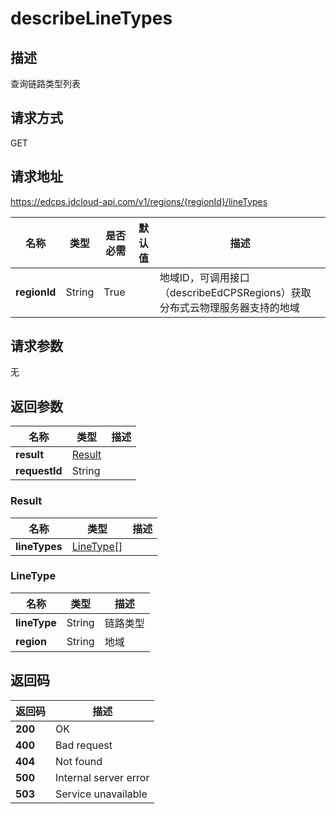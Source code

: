 # describeLineTypes


## 描述
查询链路类型列表

## 请求方式
GET

## 请求地址
https://edcps.jdcloud-api.com/v1/regions/{regionId}/lineTypes

|名称|类型|是否必需|默认值|描述|
|---|---|---|---|---|
|**regionId**|String|True| |地域ID，可调用接口（describeEdCPSRegions）获取分布式云物理服务器支持的地域|

## 请求参数
无


## 返回参数
|名称|类型|描述|
|---|---|---|
|**result**|[Result](describelinetypes#result)| |
|**requestId**|String| |

### <div id="result">Result</div>
|名称|类型|描述|
|---|---|---|
|**lineTypes**|[LineType[]](describelinetypes#linetype)| |
### <div id="linetype">LineType</div>
|名称|类型|描述|
|---|---|---|
|**lineType**|String|链路类型|
|**region**|String|地域|

## 返回码
|返回码|描述|
|---|---|
|**200**|OK|
|**400**|Bad request|
|**404**|Not found|
|**500**|Internal server error|
|**503**|Service unavailable|

